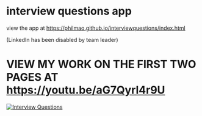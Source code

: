 # interview questions app

view the app at https://philmao.github.io/interviewquestions/index.html

(LinkedIn has been disabled by team leader)

# VIEW MY WORK ON THE FIRST TWO PAGES AT https://youtu.be/aG7Qyrl4r9U

[![Interview Questions](http://img.youtube.com/vi/aG7Qyrl4r9U/0.jpg)](http://www.youtube.com/watch?v=aG7Qyrl4r9U "Interview Questions first two pages")





